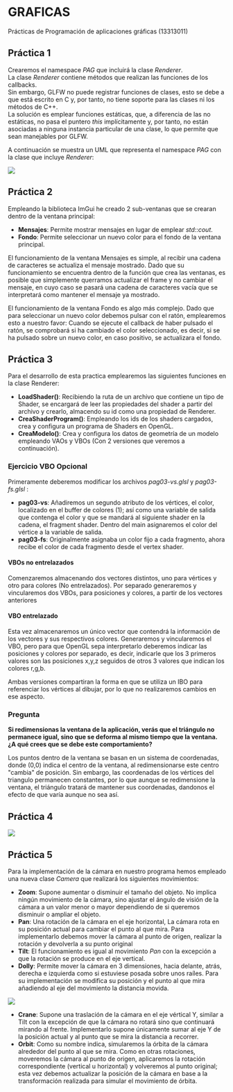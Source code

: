 # GRAFICAS
 Prácticas de Programación de aplicaciones gráficas (13313011)

## Práctica 1
Crearemos el namespace *PAG* que incluirá la clase *Renderer*. <br>
La clase *Renderer* contiene métodos que realizan las funciones de los callbacks. <br>
Sin embargo, GLFW no puede registrar funciones de clases, esto se debe a que está escrito en C y, por tanto, no tiene soporte para las clases ni los métodos de C++. <br>
La solución es emplear funciones estáticas, que, a diferencia de las no estáticas, no pasa el puntero *this* implícitamente y, por tanto, no están asociadas a ninguna instancia particular de una clase, lo que permite que sean manejables por GLFW. <br>

A continuación se muestra un UML que representa el namespace *PAG* con la clase que incluye *Renderer*: <br>

<img src="https://i.imgur.com/ELmKFPj.png">


## Práctica 2
Empleando la biblioteca ImGui he creado 2 sub-ventanas que se crearan dentro de la ventana principal:
    
- **Mensajes**: Permite mostrar mensajes en lugar de emplear *std::cout*.
- **Fondo**: Permite seleccionar un nuevo color para el fondo de la ventana principal.

El funcionamiento de la ventana Mensajes es simple, al recibir una cadena de caracteres se actualiza el mensaje mostrado. 
Dado que su funcionamiento se encuentra dentro de la función que crea las ventanas, es posible que simplemente querramos actualizar el frame y no cambiar el mensaje, en cuyo caso se pasará una cadena de caracteres vacía que se interpretará como mantener el mensaje ya mostrado.

El funcionamiento de la ventana Fondo es algo más complejo.
Dado que para seleccionar un nuevo color debemos pulsar con el ratón, emplearemos esto a nuestro favor: Cuando se ejecute el callback de haber pulsado el ratón, se comprobará si ha cambiado el color seleccionado, es decir,
si se ha pulsado sobre un nuevo color, en caso positivo, se actualizara el fondo.


## Práctica 3
Para el desarrollo de esta practica emplearemos las siguientes funciones en la clase Renderer:
 - **LoadShader()**: Recibiendo la ruta de un archivo que contiene un tipo de Shader, se encargará de leer las propiedades del shader a partir del archivo y crearlo, almacendo su id como una propiedad de Renderer.
 - **CreaShaderProgram()**: Empleando los ids de los shaders cargados, crea y configura un programa de Shaders en OpenGL.
 - **CreaModelo()**: Crea y configura los datos de geometría de un modelo empleando VAOs y VBOs (Con 2 versiones que veremos a continuación).

### Ejercicio VBO Opcional
Primeramente deberemos modificar los archivos *pag03-vs.glsl* y *pag03-fs.glsl* :
 - **pag03-vs**: Añadiremos un segundo atributo de los vértices, el color, localizado en el buffer de colores (1); 
así como una variable de salida que contenga el color y que se mandará al siguiente shader en la cadena, el fragment shader.
Dentro del main asignaremos el color del vértice a la variable de salida.
 - **pag03-fs**: Originalmente asignaba un color fijo a cada fragmento, ahora recibe el color de cada fragmento desde el vertex shader.

 
#### VBOs no entrelazados
Comenzaremos almacenando dos vectores distintos, uno para vértices y otro para colores (No entrelazados).
Por separado generaremos y vincularemos dos VBOs, para posiciones y colores, a partir de los vectores anteriores

#### VBO entrelazado
Esta vez almacenaremos un único vector que contendrá la información de los vectores y sus respectivos colores.
Generaremos y vincularemos el VBO, pero para que OpenGL sepa interpretarlo deberemos indicar las posiciones y colores por separado, es decir,
indicarle que los 3 primeros valores son las posiciones x,y,z seguidos de otros 3 valores que indican los colores r,g,b.

Ambas versiones compartiran la forma en que se utiliza un IBO para referenciar los vértices al dibujar, por lo que no realizaremos cambios en ese aspecto.


### Pregunta
**Si redimensionas la ventana de la aplicación, verás que el triángulo no permanece igual, sino que se deforma al mismo tiempo que la ventana. ¿A qué crees que se
debe este comportamiento?**

Los puntos dentro de la ventana se basan en un sistema de coordenadas, donde (0,0) indica el centro de la ventana, al redimensionarse este centro "cambia" de posición.
Sin embargo, las coordenadas de los vértices del triangulo permanecen constantes, por lo que aunque se redimensione la ventana, el triángulo tratará de mantener sus coordenadas, dandonos el efecto de que varía aunque no sea así.


## Práctica 4
<img src="https://i.imgur.com/h38xcu4.png">


## Práctica 5
Para la implementación de la cámara en nuestro programa hemos empleado una nueva clase *Camera* que realizará los siguientes movimientos:

- **Zoom**: Supone aumentar o disminuir el tamaño del objeto.
No implica ningún movimiento de la cámara, sino ajustar el ángulo de visión de la cámara a un valor menor o mayor dependiendo de si queremos disminuir o ampliar el objeto.
- **Pan**: Una rotación de la cámara en el eje horizontal, La cámara rota en su posición actual para cambiar el punto al que mira.
Para implementarlo debemos mover la cámara al punto de origen, realizar la rotación y devolverla a su punto original
- **Tilt**: El funcionamiento es igual al movimiento *Pan* con la excepción a que la rotación se produce en el eje vertical.
- **Dolly**: Permite mover la cámara en 3 dimensiones, hacia delante, atrás, derecha e izquierda como si estuviese posada sobre unos raíles.
Para su implementación se modifica su posición y el punto al que mira añadiendo al eje del movimiento la distancia movida.

<img src="https://dhscomtech.wordpress.com/wp-content/uploads/2012/02/tilt_pan_dolly.jpg">

- **Crane**: Supone una traslación de la cámara en el eje vértical Y, similar a Tilt con la excepción de que la cámara no rotará sino que continuará mirando al frente.
Implementarlo supone únicamente sumar al eje Y de la posición actual y al punto que se mira la distancia a recorrer.
- **Orbit**: Como su nombre indica, simularemos la órbita de la cámara alrededor del punto al que se mira.
Como en otras rotaciones, moveremos la cámara al punto de origen, aplicaremos la rotación correspondiente (vertical u horizontal) y volveremos al punto original; 
esta vez debemos actualizar la posición de la cámara en base a la transformación realizada para simular el movimiento de órbita.


